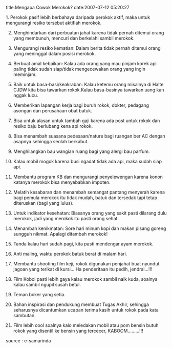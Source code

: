 title:Mengapa Cowok Merokok?
date:2007-07-12 05:20:27

<p class="main">
 1. Perokok pasif lebih berbahaya daripada perokok aktif, maka untuk mengurangi resiko tersebut aktiflah merokok.

2. Menghindarkan dari perbuatan jahat karena tidak pernah ditemui orang yang membunuh, mencuri dan berkelahi sambil merokok.

3. Mengurangi resiko kematian: Dalam berita tidak pernah ditemui orang yang meninggal dalam posisi merokok.

4. Berbuat amal kebaikan: Kalau ada orang yang mau pinjam korek api paling tidak sudah siap/tidak mengecewakan orang yang ingin meminjam.

5. Baik untuk basa-basi/keakraban: Kalau ketemu orang misalnya di Halte CJDW kita bisa tawarkan rokok.Kalau basa-basinya tawarkan uang kan nggak lucu.

6. Memberikan lapangan kerja bagi buruh rokok, dokter, pedagang asongan dan perusahaan obat batuk.

7. Bisa untuk alasan untuk tambah gaji karena ada post untuk rokok dan resiko baju berlubang kena api rokok.

8. Bisa menambah suasana pedesaan/nature bagi ruangan ber AC dengan asapnya sehingga seolah berkabut.

9. Menghilangkan bau wangian ruang bagi yang alergi bau parfum.

10. Kalau mobil mogok karena busi ngadat tidak ada api, maka sudah siap api.

11. Membantu program KB dan mengurangi penyelewengan karena konon katanya merokok bisa menyebabkan impoten.

12. Melatih kesabaran dan menambah semangat pantang menyerah karena bagi pemula merokok itu tidak mudah, batuk dan tersedak tapi tetap diteruskan (bagi yang lulus).

13. Untuk indikator kesehatan: Biasanya orang yang sakit pasti dilarang dulu merokok, jadi yang merokok itu pasti orang sehat.

14. Menambah kenikmatan: Sore hari minum kopi dan makan pisang goreng sungguh nikmat. Apalagi ditambah merokok!

15. Tanda kalau hari sudah pagi, kita pasti mendengar ayam merokok.

16. Anti maling, waktu perokok batuk berat di malam hari.

17. Membantu shooting film keji, rokok digunakan penjahat buat nyundut jagoan yang terikat di kursi&#8230; Ha penderitaan itu pedih, jendral&#8230;!!!

18. Film Koboi pasti lebih gaya kalau merokok sambil naik kuda, soalnya kalau sambil ngupil susah betul.

19. Teman boker yang setia.

20. Bahan inspirasi dan pendukung membuat Tugas Akhir, sehingga seharusnya dicantumkan ucapan terima kasih untuk rokok pada kata sambutan.

21. Film lebih cool soalnya kalo meledakan mobil atau pom bensin butuh rokok yang disentil ke bensin yang tercecer, KABOOM&#8230;&#8230;&#8230;!!!

source : e-samarinda
</p>